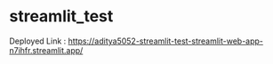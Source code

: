 # streamlit_test
Deployed Link : https://aditya5052-streamlit-test-streamlit-web-app-n7ihfr.streamlit.app/
